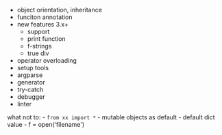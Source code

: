 - object orientation, inheritance
- funciton annotation
- new features 3.x+
    - support
    - print function
    - f-strings
    - true div
- operator overloading
- setup tools
- argparse
- generator
- try-catch
- debugger
- linter

what not to:
    - `from xx import *`
    - mutable objects as default
    - default dict value
    - f = open(‘filename')
